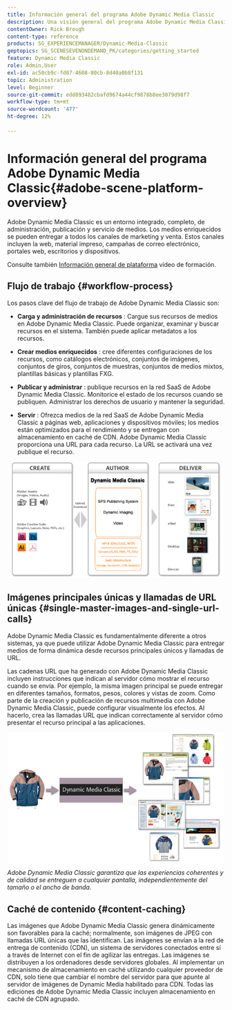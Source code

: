 ```yaml
---
title: Información general del programa Adobe Dynamic Media Classic
description: Una visión general del programa Adobe Dynamic Media Classic y todo su proceso de flujo de trabajo.
contentOwner: Rick Brough
content-type: reference
products: SG_EXPERIENCEMANAGER/Dynamic-Media-Classic
geptopics: SG_SCENESEVENONDEMAND_PK/categories/getting_started
feature: Dynamic Media Classic
role: Admin,User
exl-id: ac50cb9c-fd87-4608-80cb-8d40a0b8f131
topic: Administration
level: Beginner
source-git-commit: edd893482cbafd9674a44cf9878b8ee3079d98f7
workflow-type: tm+mt
source-wordcount: '477'
ht-degree: 12%

---
```


# Información general del programa Adobe Dynamic Media Classic{#adobe-scene-platform-overview}

Adobe Dynamic Media Classic es un entorno integrado, completo, de administración, publicación y servicio de medios. Los medios enriquecidos se pueden entregar a todos los canales de marketing y venta. Estos canales incluyen la web, material impreso, campañas de correo electrónico, portales web, escritorios y dispositivos.

Consulte también [Información general de plataforma](https://s7d5.scene7.com/s7viewers/html5/VideoViewer.html?videoserverurl=https://s7d5.scene7.com/is/content/&amp;emailurl=https://s7d5.scene7.com/s7/emailFriend&amp;serverUrl=https://s7d5.scene7.com/is/image/&amp;config=Scene7SharedAssets/Universal_HTML5_Video&amp;contenturl=https://s7d5.scene7.com/skins/&amp;asset=S7tutorials/572_Platform%20Overview_converted%20renamed_Getting%20Started-AVS) vídeo de formación.

## Flujo de trabajo {#workflow-process}

Los pasos clave del flujo de trabajo de Adobe Dynamic Media Classic son:

* **Carga y administración de recursos** : Cargue sus recursos de medios en Adobe Dynamic Media Classic. Puede organizar, examinar y buscar recursos en el sistema. También puede aplicar metadatos a los recursos.

* **Crear medios enriquecidos** : cree diferentes configuraciones de los recursos, como catálogos electrónicos, conjuntos de imágenes, conjuntos de giros, conjuntos de muestras, conjuntos de medios mixtos, plantillas básicas y plantillas FXG.

* **Publicar y administrar** : publique recursos en la red SaaS de Adobe Dynamic Media Classic. Monitorice el estado de los recursos cuando se publiquen. Administrar los derechos de usuario y mantener la seguridad.

* **Servir** : Ofrezca medios de la red SaaS de Adobe Dynamic Media Classic a páginas web, aplicaciones y dispositivos móviles; los medios están optimizados para el rendimiento y se entregan con almacenamiento en caché de CDN. Adobe Dynamic Media Classic proporciona una URL para cada recurso. La URL se activará una vez publique el recurso.

![Proceso de flujo de trabajo de Adobe Dynamic Media Classic](/help/using/assets/gs_workflow.png)

## Imágenes principales únicas y llamadas de URL únicas {#single-master-images-and-single-url-calls}

Adobe Dynamic Media Classic es fundamentalmente diferente a otros sistemas, ya que puede utilizar Adobe Dynamic Media Classic para entregar medios de forma dinámica desde recursos principales únicos y llamadas de URL.

Las cadenas URL que ha generado con Adobe Dynamic Media Classic incluyen instrucciones que indican al servidor cómo mostrar el recurso cuando se envía. Por ejemplo, la misma imagen principal se puede entregar en diferentes tamaños, formatos, pesos, colores y vistas de zoom. Como parte de la creación y publicación de recursos multimedia con Adobe Dynamic Media Classic, puede configurar visualmente los efectos. Al hacerlo, crea las llamadas URL que indican correctamente al servidor cómo presentar el recurso principal a las aplicaciones.

![Adobe Dynamic Media Classic puede entregar la misma imagen principal a diferentes medios en diferentes tamaños y formatos.](/help/using/assets/gs_dynamic_publishing.png)
*Adobe Dynamic Media Classic garantiza que las experiencias coherentes y de calidad se entreguen a cualquier pantalla, independientemente del tamaño o el ancho de banda.*

## Caché de contenido {#content-caching}

Las imágenes que Adobe Dynamic Media Classic genera dinámicamente son favorables para la caché; normalmente, son imágenes de JPEG con llamadas URL únicas que las identifican. Las imágenes se envían a la red de entrega de contenido (CDN), un sistema de servidores conectados entre sí a través de Internet con el fin de agilizar las entregas. Las imágenes se distribuyen a los ordenadores desde servidores globales. Al implementar un mecanismo de almacenamiento en caché utilizando cualquier proveedor de CDN, solo tiene que cambiar el nombre del servidor para que apunte al servidor de imágenes de Dynamic Media habilitado para CDN. Todas las ediciones de Adobe Dynamic Media Classic incluyen almacenamiento en caché de CDN agrupado.
